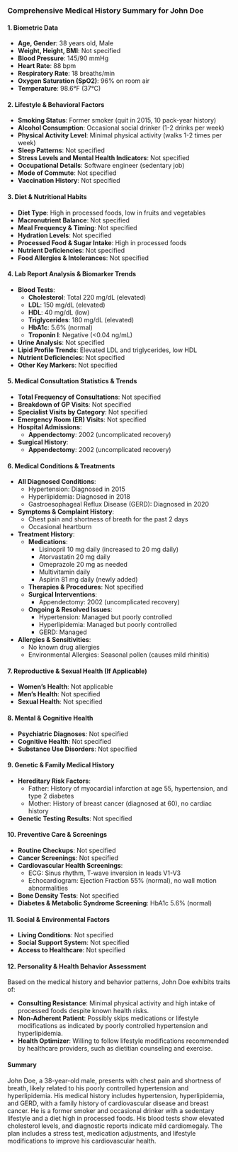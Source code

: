 ### Comprehensive Medical History Summary for John Doe

#### 1. Biometric Data

- **Age, Gender**: 38 years old, Male
- **Weight, Height, BMI**: Not specified
- **Blood Pressure**: 145/90 mmHg
- **Heart Rate**: 88 bpm
- **Respiratory Rate**: 18 breaths/min
- **Oxygen Saturation (SpO2)**: 96% on room air
- **Temperature**: 98.6°F (37°C)

#### 2. Lifestyle & Behavioral Factors

- **Smoking Status**: Former smoker (quit in 2015, 10 pack-year history)
- **Alcohol Consumption**: Occasional social drinker (1-2 drinks per week)
- **Physical Activity Level**: Minimal physical activity (walks 1-2 times per week)
- **Sleep Patterns**: Not specified
- **Stress Levels and Mental Health Indicators**: Not specified
- **Occupational Details**: Software engineer (sedentary job)
- **Mode of Commute**: Not specified
- **Vaccination History**: Not specified

#### 3. Diet & Nutritional Habits

- **Diet Type**: High in processed foods, low in fruits and vegetables
- **Macronutrient Balance**: Not specified
- **Meal Frequency & Timing**: Not specified
- **Hydration Levels**: Not specified
- **Processed Food & Sugar Intake**: High in processed foods
- **Nutrient Deficiencies**: Not specified
- **Food Allergies & Intolerances**: Not specified

#### 4. Lab Report Analysis & Biomarker Trends

- **Blood Tests**:
  - **Cholesterol**: Total 220 mg/dL (elevated)
  - **LDL**: 150 mg/dL (elevated)
  - **HDL**: 40 mg/dL (low)
  - **Triglycerides**: 180 mg/dL (elevated)
  - **HbA1c**: 5.6% (normal)
  - **Troponin I**: Negative (<0.04 ng/mL)
- **Urine Analysis**: Not specified
- **Lipid Profile Trends**: Elevated LDL and triglycerides, low HDL
- **Nutrient Deficiencies**: Not specified
- **Other Key Markers**: Not specified

#### 5. Medical Consultation Statistics & Trends

- **Total Frequency of Consultations**: Not specified
- **Breakdown of GP Visits**: Not specified
- **Specialist Visits by Category**: Not specified
- **Emergency Room (ER) Visits**: Not specified
- **Hospital Admissions**:
  - **Appendectomy**: 2002 (uncomplicated recovery)
- **Surgical History**:
  - **Appendectomy**: 2002 (uncomplicated recovery)

#### 6. Medical Conditions & Treatments

- **All Diagnosed Conditions**:
  - Hypertension: Diagnosed in 2015
  - Hyperlipidemia: Diagnosed in 2018
  - Gastroesophageal Reflux Disease (GERD): Diagnosed in 2020
- **Symptoms & Complaint History**:
  - Chest pain and shortness of breath for the past 2 days
  - Occasional heartburn
- **Treatment History**:
  - **Medications**:
    - Lisinopril 10 mg daily (increased to 20 mg daily)
    - Atorvastatin 20 mg daily
    - Omeprazole 20 mg as needed
    - Multivitamin daily
    - Aspirin 81 mg daily (newly added)
  - **Therapies & Procedures**: Not specified
  - **Surgical Interventions**:
    - Appendectomy: 2002 (uncomplicated recovery)
  - **Ongoing & Resolved Issues**:
    - Hypertension: Managed but poorly controlled
    - Hyperlipidemia: Managed but poorly controlled
    - GERD: Managed
- **Allergies & Sensitivities**:
  - No known drug allergies
  - Environmental Allergies: Seasonal pollen (causes mild rhinitis)

#### 7. Reproductive & Sexual Health (If Applicable)

- **Women’s Health**: Not applicable
- **Men’s Health**: Not specified
- **Sexual Health**: Not specified

#### 8. Mental & Cognitive Health

- **Psychiatric Diagnoses**: Not specified
- **Cognitive Health**: Not specified
- **Substance Use Disorders**: Not specified

#### 9. Genetic & Family Medical History

- **Hereditary Risk Factors**:
  - Father: History of myocardial infarction at age 55, hypertension, and type 2 diabetes
  - Mother: History of breast cancer (diagnosed at 60), no cardiac history
- **Genetic Testing Results**: Not specified

#### 10. Preventive Care & Screenings

- **Routine Checkups**: Not specified
- **Cancer Screenings**: Not specified
- **Cardiovascular Health Screenings**:
  - ECG: Sinus rhythm, T-wave inversion in leads V1-V3
  - Echocardiogram: Ejection Fraction 55% (normal), no wall motion abnormalities
- **Bone Density Tests**: Not specified
- **Diabetes & Metabolic Syndrome Screening**: HbA1c 5.6% (normal)

#### 11. Social & Environmental Factors

- **Living Conditions**: Not specified
- **Social Support System**: Not specified
- **Access to Healthcare**: Not specified

#### 12. Personality & Health Behavior Assessment

Based on the medical history and behavior patterns, John Doe exhibits traits of:

- **Consulting Resistance**: Minimal physical activity and high intake of processed foods despite known health risks.
- **Non-Adherent Patient**: Possibly skips medications or lifestyle modifications as indicated by poorly controlled hypertension and hyperlipidemia.
- **Health Optimizer**: Willing to follow lifestyle modifications recommended by healthcare providers, such as dietitian counseling and exercise.

#### Summary

John Doe, a 38-year-old male, presents with chest pain and shortness of breath, likely related to his poorly controlled hypertension and hyperlipidemia. His medical history includes hypertension, hyperlipidemia, and GERD, with a family history of cardiovascular disease and breast cancer. He is a former smoker and occasional drinker with a sedentary lifestyle and a diet high in processed foods. His blood tests show elevated cholesterol levels, and diagnostic reports indicate mild cardiomegaly. The plan includes a stress test, medication adjustments, and lifestyle modifications to improve his cardiovascular health.